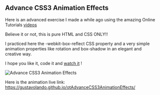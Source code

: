 ## Advance CSS3 Animation Effects

Here is an advanced exercise I made a while ago using the amazing Online Tutorials [videos](https://www.youtube.com/watch?v=ib8AYFCZtdk)

Believe it or not, this is pure HTML and CSS ONLY!!

I practiced here the -webkit-box-reflect CSS property and a very simple animation properties like rotation and box-shadow in an elegant and creative way.

I hope you like it, code it and [watch it](https://gustavolando.github.io/otAdvanceCSS3AnimationEffects/) !

![Advance CSS3 Animation Effects](https://gustavolando.github.io/otAdvanceCSS3AnimationEffects/Advance%20CSS3%20Animation%20Effects.png)

Here is the animation live link:  https://gustavolando.github.io/otAdvanceCSS3AnimationEffects/
